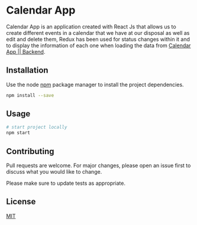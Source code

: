 # Calendar App

Calendar App is an application created with React Js that allows us to create different events in a calendar that we have at our disposal as well as edit and delete them, Redux has been used for status changes within it and to display the information of each one when loading the data from [Calendar App || Backend](https://github.com/6abrielMR/CalendarApp-backend).

## Installation

Use the node [npm](https://github.com/nodejs/nodejs.dev) package manager to install the project dependencies.

```bash
npm install --save
```

## Usage

```bash
# start project locally
npm start
```

## Contributing

Pull requests are welcome. For major changes, please open an issue first to discuss what you would like to change.

Please make sure to update tests as appropriate.

## License

[MIT](https://choosealicense.com/licenses/mit/)
